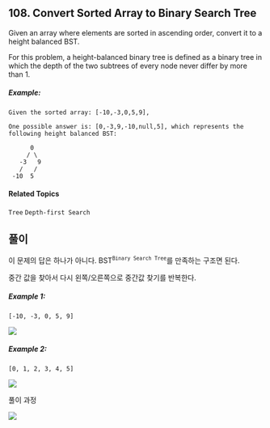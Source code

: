 ## 108. Convert Sorted Array to Binary Search Tree

Given an array where elements are sorted in ascending order, convert it to a height balanced BST.

For this problem, a height-balanced binary tree is defined as a binary tree in which the depth of the two subtrees of every node never differ by more than 1. 

##### Example:

```
Given the sorted array: [-10,-3,0,5,9],

One possible answer is: [0,-3,9,-10,null,5], which represents the following height balanced BST:

      0
     / \
   -3   9
   /   /
 -10  5
```

#### Related Topics

`Tree` `Depth-first Search`


## 풀이

이 문제의 답은 하나가 아니다. BST<sup>`Binary Search Tree`</sup>를 만족하는 구조면 된다.

중간 값을 찾아서 다시 왼쪽/오른쪽으로 중간값 찾기를 반복한다.

##### Example 1:

`[-10, -3, 0, 5, 9]`

![](https://i.imgur.com/6v11qx7.png)

##### Example 2:

`[0, 1, 2, 3, 4, 5]`

![](https://i.imgur.com/veBD0AM.png)

풀이 과정

![](https://i.imgur.com/zLqSyIj.gif)